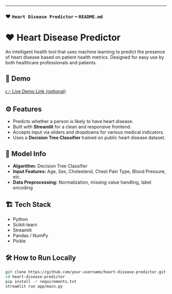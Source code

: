 
---

### ❤️ `Heart Disease Predictor` – `README.md`

# ❤️ Heart Disease Predictor

An intelligent health tool that uses machine learning to predict the presence of heart disease based on patient health metrics. Designed for easy use by both healthcare professionals and patients.

## 🚀 Demo

[👉 Live Demo Link (optional)](https://heart-disease-predictor-ai.streamlit.app/)

## ⚙️ Features

- Predicts whether a person is likely to have heart disease.
- Built with **Streamlit** for a clean and responsive frontend.
- Accepts input via sliders and dropdowns for various medical indicators.
- Uses a **Decision Tree Classifier** trained on public heart disease dataset.

## 🧠 Model Info

- **Algorithm:** Decision Tree Classifier
- **Input Features:** Age, Sex, Cholesterol, Chest Pain Type, Blood Pressure, etc.
- **Data Preprocessing:** Normalization, missing value handling, label encoding

## 🏗 Tech Stack

- Python
- Scikit-learn
- Streamlit
- Pandas / NumPy
- Pickle

## 🛠 How to Run Locally

```bash
git clone https://github.com/your-username/heart-disease-predictor.git
cd heart-disease-predictor
pip install -r requirements.txt
streamlit run app/main.py
